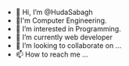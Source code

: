 - 👋 Hi, I’m @HudaSabagh
- 💞️I'm Computer Engineering.
- 👀 I’m interested in Programming.
- 🌱 I’m currently  web developer
- 💞️ I’m looking to collaborate on ...
- 📫 How to reach me ...

<!---
HudaSabagh/HudaSabagh is a ✨ special ✨ repository because its `README.md` (this file) appears on your GitHub profile.
You can click the Preview link to take a look at your changes.
--->

